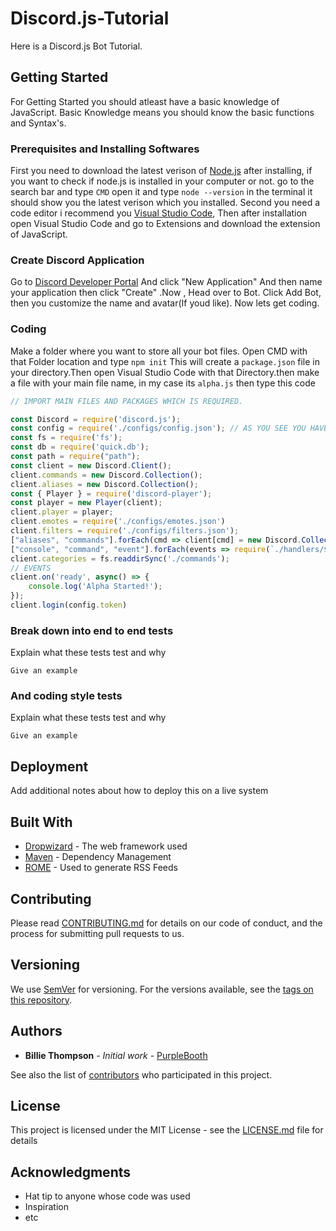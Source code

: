 # Discord.js-Tutorial

Here is a Discord.js Bot Tutorial.

## Getting Started

For Getting Started you should atleast have a basic knowledge of JavaScript. Basic Knowledge means you should know the basic functions and Syntax's.

### Prerequisites and Installing Softwares

First you need to download the latest verison of [Node.js](https://nodejs.org/en/) after installing, if you want to check if node.js is installed in your computer or not. go to the search bar and type `CMD` open it and type `node --version` in the terminal it should show you the latest verison which you installed.
Second you need a code editor i recommend you [Visual Studio Code](https://code.visualstudio.com/download), Then after installation open Visual Studio Code and go to Extensions and download the extension of JavaScript.

### Create Discord Application

Go to [Discord Developer Portal](https://discord.com/developers/applications) And click "New Application" And then name your application then click "Create" .Now , Head over to Bot. Click Add Bot, then you customize the name and avatar(If youd like). Now lets get coding.

### Coding

Make a folder where you want to store all your bot files. Open CMD with that Folder location and type `npm init` This will create a `package.json` file in your directory.Then open Visual Studio Code with that Directory.then make a file with your main file name, in my case its `alpha.js` then type this code 
```js
// IMPORT MAIN FILES AND PACKAGES WHICH IS REQUIRED.

const Discord = require('discord.js');
const config = require('./configs/config.json'); // AS YOU SEE YOU HAVE TO MAKE A FOLDER NAMED `configs` AND IN THAT FOLDER MAKE `config.json` FILE. CODE WILL BE GIVEN BELOW.
const fs = require('fs');
const db = require('quick.db');
const path = require("path");
const client = new Discord.Client();
client.commands = new Discord.Collection();
client.aliases = new Discord.Collection();
const { Player } = require('discord-player');
const player = new Player(client);
client.player = player;
client.emotes = require('./configs/emotes.json')
client.filters = require('./configs/filters.json');
["aliases", "commands"].forEach(cmd => client[cmd] = new Discord.Collection());
["console", "command", "event"].forEach(events => require(`./handlers/${events}`)(client));
client.categories = fs.readdirSync('./commands');
// EVENTS
client.on('ready', async() => {
    console.log('Alpha Started!');
});
client.login(config.token)
```

### Break down into end to end tests

Explain what these tests test and why

```
Give an example
```

### And coding style tests

Explain what these tests test and why

```
Give an example
```

## Deployment

Add additional notes about how to deploy this on a live system

## Built With

* [Dropwizard](http://www.dropwizard.io/1.0.2/docs/) - The web framework used
* [Maven](https://maven.apache.org/) - Dependency Management
* [ROME](https://rometools.github.io/rome/) - Used to generate RSS Feeds

## Contributing

Please read [CONTRIBUTING.md](https://gist.github.com/PurpleBooth/b24679402957c63ec426) for details on our code of conduct, and the process for submitting pull requests to us.

## Versioning

We use [SemVer](http://semver.org/) for versioning. For the versions available, see the [tags on this repository](https://github.com/your/project/tags). 

## Authors

* **Billie Thompson** - *Initial work* - [PurpleBooth](https://github.com/PurpleBooth)

See also the list of [contributors](https://github.com/your/project/contributors) who participated in this project.

## License

This project is licensed under the MIT License - see the [LICENSE.md](LICENSE.md) file for details

## Acknowledgments

* Hat tip to anyone whose code was used
* Inspiration
* etc
